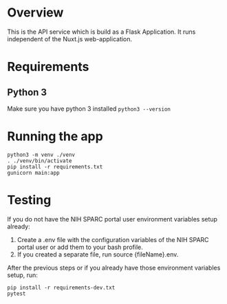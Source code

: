 # Overview
This is the API service which is build as a Flask Application. It runs independent of the Nuxt.js web-application.
# Requirements

## Python 3
Make sure you have python 3 installed `python3 --version`

# Running the app

```
python3 -m venv ./venv
. ./venv/bin/activate
pip install -r requirements.txt
gunicorn main:app
```

# Testing

If you do not have the NIH SPARC portal user environment variables setup already:

1. Create a .env file with the configuration variables of the NIH SPARC portal user or add them to your bash profile.
2. If you created a separate file, run source {fileName}.env.

After the previous steps or if you already have those environment variables setup, run:

```
pip install -r requirements-dev.txt
pytest
```
